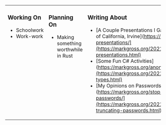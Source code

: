 <table><tr><td valign="top" width="33%">

### Working On
* Schoolwork
* Work-work
</td><td valign="top" width="34%">

### Planning On

* Making something worthwhile in Rust

</td><td valign="top" width="33%">

### Writing About

* [A Couple Presentations I Gave at the University of California, Irvine](https://markgross.org/uci-presentations/](https://markgross.org/2021/10/12/uci-presentations.html)
* [Some Fun C# Activities](https://markgross.org/anonymous-types/](https://markgross.org/2021/10/12/anonymous-types.html)
* [My Opinions on Passwords](https://markgross.org/stop-truncating-passwords/](https://markgross.org/2021/08/29/stop-truncating-passwords.html)

</td></tr></table>
